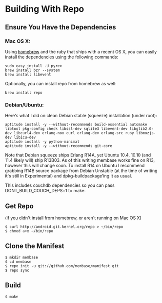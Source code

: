 # Building With Repo

## Ensure You Have the Dependencies

### Mac OS X:

Using [homebrew][homebrew] and the ruby that ships with a recent OS X,
you can easily install the dependencies using the following commands:

    sudo easy_install -U pyrex
    brew install bzr --system
    brew install libevent

Optionally, you can install repo from homebrew as well:

    brew install repo

### Debian/Ubuntu:

Here's what I did on clean Debian stable (squeeze) installation (under root):

    aptitude install -y --without-recommends build-essential automake libtool pkg-config check libssl-dev sqlite3 libevent-dev libglib2.0-dev libcurl4-dev erlang-nox curl erlang-dev erlang-src ruby libmozjs-dev libicu-dev
    aptitude install -y python-minimal
    aptitude install -y --without-recommends git-core

Note that Debian squeeze ships Erlang R14A, yet Ubuntu 10.4, 10.10
(and 11.4 likely will) ship R13B03. As of this writing membase works
fine on R13, however this will change soon. To install R14 on Ubuntu I
recommend grabbing R14B source package from Debian Unstable (at the
time of writing it's still in Experimental) and dpkg-buildpackage'ing
it as usual.

This includes couchdb dependencies so you can pass
DONT_BUILD_COUCH_DEPS=1 to make.

## Get Repo

(if you didn't install from homebrew, or aren't running on Mac OS X)

    $ curl http://android.git.kernel.org/repo > ~/bin/repo
    $ chmod a+x ~/bin/repo

## Clone the Manifest

    $ mkdir membase
    $ cd membase
    $ repo init -u git://github.com/membase/manifest.git
    $ repo sync

## Build

    $ make

[homebrew]: https://github.com/mxcl/homebrew
